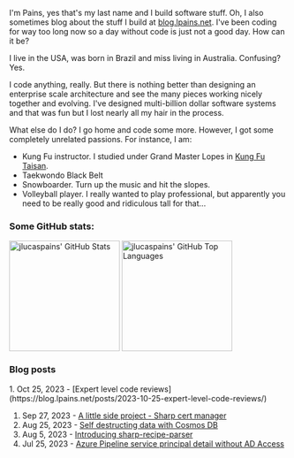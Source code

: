I'm Pains, yes that's my last name and I build software stuff. Oh, I also sometimes blog about the stuff I build at [blog.lpains.net](https://blog.lpains.net). I've been coding for way too long now so a day without code is just not a good day. How can it be?

I live in the USA, was born in Brazil and miss living in Australia. Confusing? Yes.

I code anything, really. But there is nothing better than designing an enterprise scale architecture and see the many pieces working nicely together and evolving. I've designed multi-billion dollar software systems and that was fun but I lost nearly all my hair in the process.

What else do I do? I go home and code some more. However, I got some completely unrelated passions. For instance, I am:

  * Kung Fu instructor. I studied under Grand Master Lopes in [Kung Fu Taisan](http://kungfutaisan.com.br/).
  * Taekwondo Black Belt
  * Snowboarder. Turn up the music and hit the slopes. 
  * Volleyball player. I really wanted to play professional, but apparently you need to be really good and ridiculous tall for that...

### Some GitHub stats:
<div>
 <img height="200" align="center" src="https://github-readme-stats.vercel.app/api?username=jlucaspains&show_icons=true&theme=dark&count_private=true&rank_icon=github" alt="jlucaspains' GitHub Stats" />
 <img height="200" align="center" src="https://github-readme-stats.vercel.app/api/top-langs/?username=jlucaspains&theme=dark&layout=compact" 
   alt="jlucaspains' GitHub Top Languages" />
</div>

### Blog posts
<!-- BLOG-POST-LIST:START -->1. Oct 25, 2023 - [Expert level code reviews](https://blog.lpains.net/posts/2023-10-25-expert-level-code-reviews/)
1. Sep 27, 2023 - [A little side project - Sharp cert manager](https://blog.lpains.net/posts/2023-09-27-sharp-cert-manager/)
1. Aug 25, 2023 - [Self destructing data with Cosmos DB](https://blog.lpains.net/posts/2023-08-25-self-destructing-data-with-cosmosdb/)
1. Aug 5, 2023 - [Introducing sharp-recipe-parser](https://blog.lpains.net/posts/2023-08-05-introducing-sharp-recipe-parser/)
1. Jul 25, 2023 - [Azure Pipeline service principal detail without AD Access](https://blog.lpains.net/posts/2023-07-21-service-principal-detail/)
<!-- BLOG-POST-LIST:END -->

